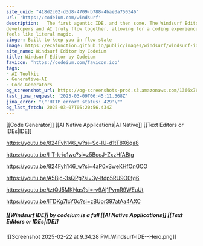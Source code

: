 ```yaml
---
site_uuid: "418d2c02-d3d8-4709-b788-4bae3a750346"
url: 'https://codeium.com/windsurf'
description:   The first agentic IDE, and then some. The Windsurf Editor is where the work of
developers and AI truly flow together, allowing for a coding experience that
feels like literal magic.
zinger: Built to keep you in flow state
image: https://exafunction.github.io/public/images/windsurf/windsurf-ide-thumbnail.jpg
site_name: Windsurf Editor by Codeium
title: Windsurf Editor by Codeium
favicon: 'https://codeium.com/favicon.ico'
tags:
- AI-Toolkit
- Generative-AI
- Code-Generators
og_screenshot_url: https://og-screenshots-prod.s3.amazonaws.com/1366x768/80/false/2d10e118ad40fd692c4d55156f2285e7eae2c033a29fd9606373da510fbed0f6.jpeg
last_jina_request: '2025-03-09T06:45:11.368Z'
jina_error: "\"'HTTP error! status: 429'\""
og_last_fetch: 2025-03-07T05:20:56.434Z
---
```



[[Code Generator]] [[AI Native Applications|AI Native]] [[Text Editors or IDEs|IDE]]

https://youtu.be/824Fyh146_w?si=Sc-IU-d1tT8X6qa8

https://youtu.be/I_T-k-io1wc?si=z5BccJ-ZxzHfABtg

https://youtu.be/824Fyh146_w?si=4aP0xSweKHfOnGCO

https://youtu.be/A5Bjc-3sQPg?si=3y-ltdp5RU9O0tg6

https://youtu.be/tztQJ5MKNgs?si=rv9Aj1PymR9WEuUt

https://youtu.be/lTDKg7IcY0c?si=zBUor397atAa4AXC
##### [[Windsurf IDE]] by codeium is a full [[AI Native Applications]] [[Text Editors or IDEs|IDE]]
![[Screenshot 2025-02-22 at 9.34.28 PM_Windsurf-IDE--Hero.png]]
